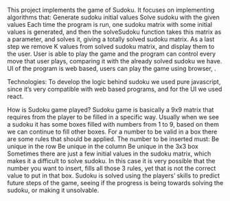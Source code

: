 This project implements the game of Sudoku. It focuses on implementing algorithms that: Generate sudoku initial values Solve sudoku with the given values Each time the program is run, one sudoku matrix with some initial values is generated, and then the solveSudoku function takes this matrix as a parameter, and solves it, giving a totally solved sudoku matrix. As a last step we remove K values from solved sudoku matrix, and display them to the user. User is able to play the game and the program can control every move that user plays, comparing it with the already solved sudoku we have. UI of the program is web based, users can play the game using browser, .

Technologies: To develop the logic behind sudoku we used pure javascript, since it’s very compatible with web based programs, and for the UI we used react.

How is Sudoku game played? Sudoku game is basically a 9x9 matrix that requires from the player to be filled in a specific way. Usually when we see a sudoku it has some boxes filled with numbers from 1 to 9, based on them we can continue to fill other boxes. For a number to be valid in a box there are some rules that should be applied. The number to be inserted must: Be unique in the row Be unique in the column Be unique in the 3x3 box Sometimes there are just a few initial values in the sudoku matrix, which makes it a difficult to solve sudoku. In this case it is very possible that the number you want to insert, fills all those 3 rules, yet that is not the correct value to put in that box. Sudoku is solved using the players’ skills to predict future steps of the game, seeing if the progress is being towards solving the sudoku, or making it unsolvable.
